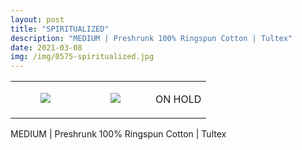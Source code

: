 ```yaml
---
layout: post
title: "SPIRITUALIZED"
description: "MEDIUM | Preshrunk 100% Ringspun Cotton | Tultex"
date: 2021-03-08
img: /img/0575-spiritualized.jpg
---
```




<table style="width:100%;"><tr><td style="vertical-align:top;">
      <figure class="tmblr-full" data-orig-height="2048" data-orig-width="1365" data-orig-src="https://concertshirts.netlify.app/shirts/0575/0575-01.jpg"><img src="https://64.media.tumblr.com/d2e29ab5124854744685c2f8f851f9a5/12bf3c4f9122491e-1c/s540x810/0eede6a25d51d2cc745c49e5f40a6089d6a3a17e.jpg" data-orig-height="2048" data-orig-width="1365" data-orig-src="https://concertshirts.netlify.app/shirts/0575/0575-01.jpg"/></figure></td>
    <td style="vertical-align:top;">
      <figure class="tmblr-full" data-orig-height="2048" data-orig-width="1365" data-orig-src="https://concertshirts.netlify.app/shirts/0575/0575-02.jpg"><img src="https://64.media.tumblr.com/8f87df9c848fa56eabc746a10a3936c0/12bf3c4f9122491e-56/s540x810/fa883f7b836fb667433c89e87fe7a93d4a76b6cd.jpg" data-orig-height="2048" data-orig-width="1365" data-orig-src="https://concertshirts.netlify.app/shirts/0575/0575-02.jpg"/></figure></td><td class="sold-overlay"><p class="sold-text">ON HOLD</p></td>
  </tr></table><p>
  MEDIUM | Preshrunk 100% Ringspun Cotton | Tultex
</p>
